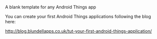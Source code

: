 A blank template for any Android Things app

You can create your first Android Things applications following the blog here:

http://blog.blundellapps.co.uk/tut-your-first-android-things-application/
